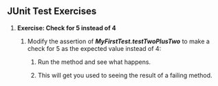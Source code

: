## JUnit Test Exercises

1. **Exercise: Check for 5 instead of 4**

   1. Modify the assertion of ***MyFirstTest.testTwoPlusTwo*** to make a check for 5 as the expected value instead
   of 4:

      1. Run the method and see what happens.

      1. This will get you used to seeing the result of a failing method.